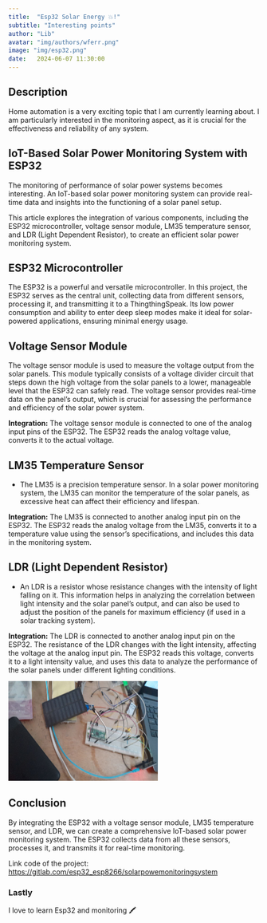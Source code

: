 ```yaml
---
title:  "Esp32 Solar Energy 💥!"
subtitle: "Interesting points"
author: "Lib"
avatar: "img/authors/wferr.png"
image: "img/esp32.png"
date:   2024-06-07 11:30:00
---
```


## Description
<p style="font-size: 15px;">

Home automation is a very exciting topic that I am currently learning about. I am particularly interested in the monitoring aspect, as it is crucial for the effectiveness and reliability of any system.

</p>

## IoT-Based Solar Power Monitoring System with ESP32

The monitoring of performance of solar power systems becomes interesting. An IoT-based solar power monitoring system can provide real-time data and insights into the functioning of a solar panel setup. 

This article explores the integration of various components, including the ESP32 microcontroller, voltage sensor module, LM35 temperature sensor, and LDR (Light Dependent Resistor), to create an efficient solar power monitoring system.

## ESP32 Microcontroller

The ESP32 is a powerful and versatile microcontroller. In this project, the ESP32 serves as the central unit, collecting data from different sensors, processing it, and transmitting it to a ThingthingSpeak. Its low power consumption and ability to enter deep sleep modes make it ideal for solar-powered applications, ensuring minimal energy usage.

## Voltage Sensor Module

The voltage sensor module is used to measure the voltage output from the solar panels. This module typically consists of a voltage divider circuit that steps down the high voltage from the solar panels to a lower, manageable level that the ESP32 can safely read. The voltage sensor provides real-time data on the panel’s output, which is crucial for assessing the performance and efficiency of the solar power system.

**Integration:** The voltage sensor module is connected to one of the analog input pins of the ESP32. The ESP32 reads the analog voltage value, converts it to the actual voltage.

## LM35 Temperature Sensor

- The LM35 is a precision temperature sensor. In a solar power monitoring system, the LM35 can monitor the temperature of the solar panels, as excessive heat can affect their efficiency and lifespan.

**Integration:** The LM35 is connected to another analog input pin on the ESP32. The ESP32 reads the analog voltage from the LM35, converts it to a temperature value using the sensor’s specifications, and includes this data in the monitoring system. 

## LDR (Light Dependent Resistor)

- An LDR is a resistor whose resistance changes with the intensity of light falling on it. This information helps in analyzing the correlation between light intensity and the solar panel’s output, and can also be used to adjust the position of the panels for maximum efficiency (if used in a solar tracking system).

**Integration:** The LDR is connected to another analog input pin on the ESP32. The resistance of the LDR changes with the light intensity, affecting the voltage at the analog input pin. The ESP32 reads this voltage, converts it to a light intensity value, and uses this data to analyze the performance of the solar panels under different lighting conditions.

<img width="300" height="200" src="../img/project-solar-energy.jpg">

## Conclusion

By integrating the ESP32 with a voltage sensor module, LM35 temperature sensor, and LDR, we can create a comprehensive IoT-based solar power monitoring system. The ESP32 collects data from all these sensors, processes it, and transmits it for real-time monitoring.

Link code of the project: https://gitlab.com/esp32_esp8266/solarpowemonitoringsystem

### Lastly

I love to learn Esp32 and monitoring 🖍️





